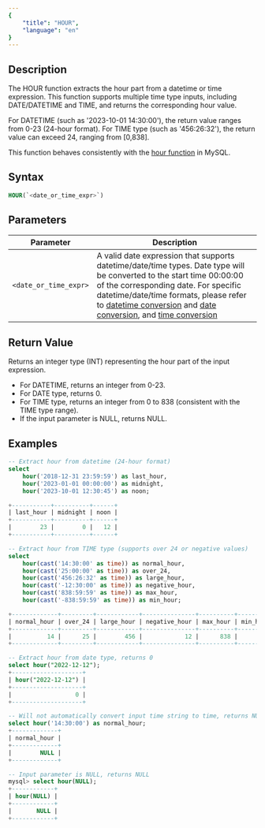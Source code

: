 ```yaml
---
{
    "title": "HOUR",
    "language": "en"
}
---
```


## Description

The HOUR function extracts the hour part from a datetime or time expression. This function supports multiple time type inputs, including DATE/DATETIME and TIME, and returns the corresponding hour value.

For DATETIME (such as '2023-10-01 14:30:00'), the return value ranges from 0-23 (24-hour format).
For TIME type (such as '456:26:32'), the return value can exceed 24, ranging from [0,838].

This function behaves consistently with the [hour function](https://dev.mysql.com/doc/refman/8.4/en/date-and-time-functions.html#function_hour) in MySQL.

## Syntax

```sql
HOUR(`<date_or_time_expr>`)
```

## Parameters

| Parameter | Description |
| -- | -- |
| `<date_or_time_expr>` | A valid date expression that supports datetime/date/time types. Date type will be converted to the start time 00:00:00 of the corresponding date. For specific datetime/date/time formats, please refer to [datetime conversion](../../../../../docs/sql-manual/basic-element/sql-data-types/conversion/datetime-conversion) and [date conversion](../../../../../docs/sql-manual/basic-element/sql-data-types/conversion/date-conversion), and [time conversion](../../../../../docs/sql-manual/basic-element/sql-data-types/conversion//time-conversion) |

## Return Value

Returns an integer type (INT) representing the hour part of the input expression.
- For DATETIME, returns an integer from 0-23.
- For DATE type, returns 0.
- For TIME type, returns an integer from 0 to 838 (consistent with the TIME type range).
- If the input parameter is NULL, returns NULL.

## Examples

```sql
-- Extract hour from datetime (24-hour format)
select 
    hour('2018-12-31 23:59:59') as last_hour,
    hour('2023-01-01 00:00:00') as midnight,   
    hour('2023-10-01 12:30:45') as noon;     

+-----------+----------+------+
| last_hour | midnight | noon |
+-----------+----------+------+
|        23 |        0 |   12 |
+-----------+----------+------+

-- Extract hour from TIME type (supports over 24 or negative values)
select 
    hour(cast('14:30:00' as time)) as normal_hour,     
    hour(cast('25:00:00' as time)) as over_24,
    hour(cast('456:26:32' as time)) as large_hour,     
    hour(cast('-12:30:00' as time)) as negative_hour, 
    hour(cast('838:59:59' as time)) as max_hour,    
    hour(cast('-838:59:59' as time)) as min_hour;    

+-------------+---------+------------+---------------+----------+----------+
| normal_hour | over_24 | large_hour | negative_hour | max_hour | min_hour |
+-------------+---------+------------+---------------+----------+----------+
|          14 |      25 |        456 |            12 |      838 |      838 |
+-------------+---------+------------+---------------+----------+----------+

-- Extract hour from date type, returns 0
select hour("2022-12-12");
+--------------------+
| hour("2022-12-12") |
+--------------------+
|                  0 |
+--------------------+

-- Will not automatically convert input time string to time, returns NULL
select hour('14:30:00') as normal_hour;
+-------------+
| normal_hour |
+-------------+
|        NULL |
+-------------+

-- Input parameter is NULL, returns NULL
mysql> select hour(NULL);
+------------+
| hour(NULL) |
+------------+
|       NULL |
+------------+
```

